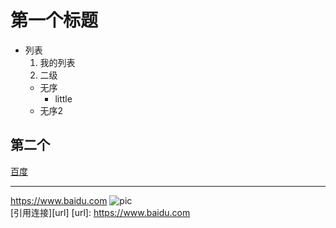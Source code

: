# 第一个标题
- 列表
  1. 我的列表
  2. 二级
    - 无序
      - little
    - 无序2
## 第二个
[百度](https://www.baidu.com)
*****
<https://www.baidu.com>
![pic](http://img.ivsky.com/img/tupian/pre/201710/09/chuanghu-005.jpg)  
[引用连接][url]
[url]:  https://www.baidu.com


